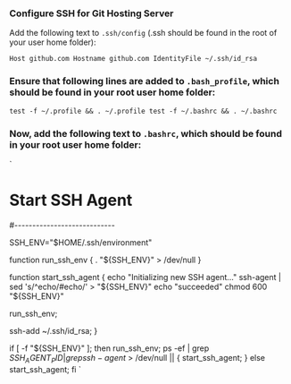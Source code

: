 ### Configure SSH for Git Hosting Server
Add the following text to `.ssh/config` (.ssh should be found in the root of your user home folder):

`Host github.com
 Hostname github.com
 IdentityFile ~/.ssh/id_rsa`

### Ensure that following lines are added to `.bash_profile`, which should be found in your root user home folder:

`test -f ~/.profile && . ~/.profile
test -f ~/.bashrc && . ~/.bashrc`

### Now, add the following text to `.bashrc`, which should be found in your root user home folder:
`
# Start SSH Agent
#----------------------------

SSH_ENV="$HOME/.ssh/environment"

function run_ssh_env {
  . "${SSH_ENV}" > /dev/null
}

function start_ssh_agent {
  echo "Initializing new SSH agent..."
  ssh-agent | sed 's/^echo/#echo/' > "${SSH_ENV}"
  echo "succeeded"
  chmod 600 "${SSH_ENV}"

  run_ssh_env;

  ssh-add ~/.ssh/id_rsa;
}

if [ -f "${SSH_ENV}" ]; then
  run_ssh_env;
  ps -ef | grep ${SSH_AGENT_PID} | grep ssh-agent$ > /dev/null || {
    start_ssh_agent;
  }
else
  start_ssh_agent;
fi
`
